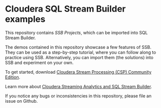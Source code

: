 # Cloudera SQL Stream Builder examples

This repository contains *SSB Projects*, which can be imported into SQL Stream Builder.

The demos contained in this repository showcase a few features of SSB. They can be used as a step-by-step tutorial, where
you can follow along to practice using SSB. Alternatively, you can import them (the solutions) into SSB and experiment on your own.

To get started, download [Cloudera Stream Processing (CSP) Community Edition](https://docs.cloudera.com/csp-ce/latest/installation/topics/csp-ce-installing-ce.html).

Learn more about [Cloudera Streaming Analytics and SQL Stream Builder](https://docs.cloudera.com/cdf-datahub/7.2.16/concepts-streaming-analytics.html).

If you notice any bugs or inconsistencies in this repository, please file an issue on Github.